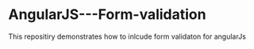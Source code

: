 # AngularJS---Form-validation

This repositiry demonstrates how to inlcude form validaton for angularJs
